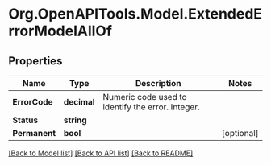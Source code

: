 # Org.OpenAPITools.Model.ExtendedErrorModelAllOf

## Properties

Name | Type | Description | Notes
------------ | ------------- | ------------- | -------------
**ErrorCode** | **decimal** | Numeric code used to identify the error. Integer. | 
**Status** | **string** |  | 
**Permanent** | **bool** |  | [optional] 

[[Back to Model list]](../README.md#documentation-for-models) [[Back to API list]](../README.md#documentation-for-api-endpoints) [[Back to README]](../README.md)

